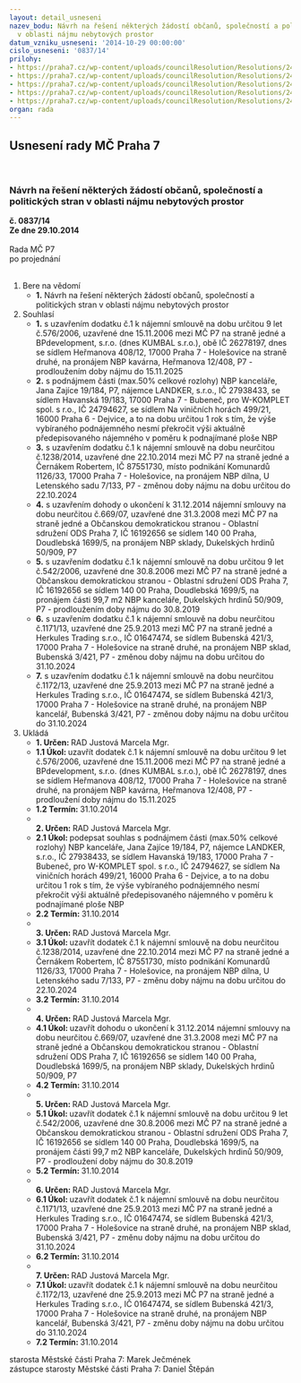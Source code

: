 ```yaml
---
layout: detail_usneseni
nazev_bodu: Návrh na řešení některých žádostí občanů, společností a politických stran
  v oblasti nájmu nebytových prostor
datum_vzniku_usneseni: '2014-10-29 00:00:00'
cislo_usneseni: '0837/14'
prilohy:
- https://praha7.cz/wp-content/uploads/councilResolution/Resolutions/24544/49-14-v%c3%bdpis_z_or-kumbal.pdf
- https://praha7.cz/wp-content/uploads/councilResolution/Resolutions/24544/49-14-v%c3%bdpis_z_or-w-komplet_+_endekr.pdf
- https://praha7.cz/wp-content/uploads/councilResolution/Resolutions/24544/49-14-v%c3%bdpis_ze_%c5%ber-%c4%8dern%c3%a1k.pdf
- https://praha7.cz/wp-content/uploads/councilResolution/Resolutions/24544/49-14-v%c3%bdpis_z_pol.str.-ods.pdf
- https://praha7.cz/wp-content/uploads/councilResolution/Resolutions/24544/49-14-v%c3%bdpis_z_or-herkules.pdf
organ: rada
---
```

<div id="ucUsn_pList" class="usn">
	<span><h2>Usnesení rady MČ Praha 7 </h2>
<br></span><div class="standBody">
<span><h3>Návrh na řešení některých žádostí občanů, společností a politických stran v oblasti nájmu nebytových prostor</h3></span><div class="center">
		<strong>č. 0837/14</strong><br>
	</div>
<div class="center">
		<strong>Ze dne 29.10.2014</strong><br><br>
	</div>Rada MČ P7<br> po projednání<br><br><ol>
<li>Bere na vědomí<ul><li>
<strong>1.</strong> Návrh na řešení některých žádostí občanů, společností a politických stran v oblasti nájmu nebytových prostor</li></ul>
</li>
<li>Souhlasí<ul>
<li>
<strong>1.</strong> s uzavřením dodatku č.1 k nájemní smlouvě na dobu určitou 9 let č.576/2006, uzavřené dne 15.11.2006 mezi MČ P7 na straně jedné a BPdevelopment, s.r.o. (dnes KUMBAL s.r.o.), obě IČ 26278197, dnes se sídlem Heřmanova 408/12, 17000 Praha 7 - Holešovice na straně druhé, na pronájem NBP kavárna, Heřmanova 12/408, P7 - prodloužením doby nájmu do 15.11.2025</li>
<li>
<strong>2.</strong> s podnájmem části (max.50% celkové rozlohy) NBP kanceláře, Jana Zajíce 19/184, P7, nájemce LANDKER, s.r.o., IČ 27938433, se sídlem Havanská 19/183, 17000 Praha 7 - Bubeneč, pro W-KOMPLET spol. s r.o., IČ 24794627, se sídlem Na viničních horách 499/21, 16000 Praha 6 - Dejvice, a to na dobu určitou 1 rok s tím, že výše vybíraného podnájemného nesmí překročit výši aktuálně předepisovaného nájemného v poměru k podnajímané ploše NBP</li>
<li>
<strong>3.</strong> s uzavřením dodatku č.1 k nájemní smlouvě na dobu neurčitou č.1238/2014, uzavřené dne 22.10.2014 mezi MČ P7 na straně jedné a Černákem Robertem, IČ 87551730, místo podnikání Komunardů 1126/33, 17000 Praha 7 - Holešovice, na pronájem NBP dílna, U Letenského sadu 7/133, P7 - změnou doby nájmu na dobu určitou do 22.10.2024</li>
<li>
<strong>4.</strong> s uzavřením dohody o ukončení k 31.12.2014 nájemní smlouvy na dobu neurčitou č.669/07, uzavřené dne 31.3.2008 mezi MČ P7 na straně jedné a Občanskou demokratickou stranou - Oblastní sdružení ODS Praha 7, IČ 16192656 se sídlem 140 00 Praha, Doudlebská 1699/5, na pronájem NBP sklady, Dukelských hrdinů 50/909, P7</li>
<li>
<strong>5.</strong> s uzavřením dodatku č.1 k nájemní smlouvě na dobu určitou 9 let č.542/2006, uzavřené dne 30.8.2006 mezi MČ P7 na straně jedné a Občanskou demokratickou stranou - Oblastní sdružení ODS Praha 7, IČ 16192656 se sídlem 140 00 Praha, Doudlebská 1699/5, na pronájem části 99,7 m2 NBP kanceláře, Dukelských hrdinů 50/909, P7 - prodloužením doby nájmu do 30.8.2019</li>
<li>
<strong>6.</strong> s uzavřením dodatku č.1 k nájemní smlouvě na dobu neurčitou č.1171/13, uzavřené dne 25.9.2013 mezi MČ P7 na straně jedné a Herkules Trading s.r.o., IČ 01647474, se sídlem Bubenská 421/3, 17000 Praha 7 - Holešovice na straně druhé, na pronájem NBP sklad, Bubenská 3/421, P7 - změnou doby nájmu na dobu určitou do 31.10.2024</li>
<li>
<strong>7.</strong> s uzavřením dodatku č.1 k nájemní smlouvě na dobu neurčitou č.1172/13, uzavřené dne 25.9.2013 mezi MČ P7 na straně jedné a Herkules Trading s.r.o., IČ 01647474, se sídlem Bubenská 421/3, 17000 Praha 7 - Holešovice na straně druhé, na pronájem NBP kancelář, Bubenská 3/421, P7 - změnou doby nájmu na dobu určitou do 31.10.2024</li>
</ul>
</li>
<li>Ukládá<ul>
<li>
<strong>1. Určen: </strong>RAD Justová Marcela Mgr.</li>
<li>
<strong>1.1 Úkol: </strong>uzavřít dodatek č.1 k nájemní smlouvě na dobu určitou 9 let č.576/2006, uzavřené dne 15.11.2006 mezi MČ P7 na straně jedné a BPdevelopment, s.r.o. (dnes KUMBAL s.r.o.), obě IČ 26278197, dnes se sídlem Heřmanova 408/12, 17000 Praha 7 - Holešovice na straně druhé, na pronájem NBP kavárna, Heřmanova 12/408, P7 - prodloužení doby nájmu do 15.11.2025</li>
<li>
<strong>1.2 Termín: </strong>31.10.2014</li>
<li>
<strong><br>2. Určen: </strong>RAD Justová Marcela Mgr.</li>
<li>
<strong>2.1 Úkol: </strong>podepsat souhlas s podnájmem části (max.50% celkové rozlohy) NBP kanceláře, Jana Zajíce 19/184, P7, nájemce LANDKER, s.r.o., IČ 27938433, se sídlem Havanská 19/183, 17000 Praha 7 - Bubeneč, pro W-KOMPLET spol. s r.o., IČ 24794627, se sídlem Na viničních horách 499/21, 16000 Praha 6 - Dejvice, a to na dobu určitou 1 rok s tím, že výše vybíraného podnájemného nesmí překročit výši aktuálně předepisovaného nájemného v poměru k podnajímané ploše NBP</li>
<li>
<strong>2.2 Termín: </strong>31.10.2014</li>
<li>
<strong><br>3. Určen: </strong>RAD Justová Marcela Mgr.</li>
<li>
<strong>3.1 Úkol: </strong>uzavřít dodatek č.1 k nájemní smlouvě na dobu neurčitou č.1238/2014, uzavřené dne 22.10.2014 mezi MČ P7 na straně jedné a Černákem Robertem, IČ 87551730, místo podnikání Komunardů 1126/33, 17000 Praha 7 - Holešovice, na pronájem NBP dílna, U Letenského sadu 7/133, P7 - změnu doby nájmu na dobu určitou do 22.10.2024</li>
<li>
<strong>3.2 Termín: </strong>31.10.2014</li>
<li>
<strong><br>4. Určen: </strong>RAD Justová Marcela Mgr.</li>
<li>
<strong>4.1 Úkol: </strong>uzavřít dohodu o ukončení k 31.12.2014 nájemní smlouvy na dobu neurčitou č.669/07, uzavřené dne 31.3.2008 mezi MČ P7 na straně jedné a Občanskou demokratickou stranou - Oblastní sdružení ODS Praha 7, IČ 16192656 se sídlem 140 00 Praha, Doudlebská 1699/5, na pronájem NBP sklady, Dukelských hrdinů 50/909, P7</li>
<li>
<strong>4.2 Termín: </strong>31.10.2014</li>
<li>
<strong><br>5. Určen: </strong>RAD Justová Marcela Mgr.</li>
<li>
<strong>5.1 Úkol: </strong>uzavřít dodatek č.1 k nájemní smlouvě na dobu určitou 9 let č.542/2006, uzavřené dne 30.8.2006 mezi MČ P7 na straně jedné a Občanskou demokratickou stranou - Oblastní sdružení ODS Praha 7, IČ 16192656 se sídlem 140 00 Praha, Doudlebská 1699/5, na pronájem části 99,7 m2 NBP kanceláře, Dukelských hrdinů 50/909, P7 - prodloužení doby nájmu do 30.8.2019</li>
<li>
<strong>5.2 Termín: </strong>31.10.2014</li>
<li>
<strong><br>6. Určen: </strong>RAD Justová Marcela Mgr.</li>
<li>
<strong>6.1 Úkol: </strong>uzavřít dodatek č.1 k nájemní smlouvě na dobu neurčitou č.1171/13, uzavřené dne 25.9.2013 mezi MČ P7 na straně jedné a Herkules Trading s.r.o., IČ 01647474, se sídlem Bubenská 421/3, 17000 Praha 7 - Holešovice na straně druhé, na pronájem NBP sklad, Bubenská 3/421, P7 - změnu doby nájmu na dobu určitou do 31.10.2024</li>
<li>
<strong>6.2 Termín: </strong>31.10.2014</li>
<li>
<strong><br>7. Určen: </strong>RAD Justová Marcela Mgr.</li>
<li>
<strong>7.1 Úkol: </strong>uzavřít dodatek č.1 k nájemní smlouvě na dobu neurčitou č.1172/13, uzavřené dne 25.9.2013 mezi MČ P7 na straně jedné a Herkules Trading s.r.o., IČ 01647474, se sídlem Bubenská 421/3, 17000 Praha 7 - Holešovice na straně druhé, na pronájem NBP kancelář, Bubenská 3/421, P7 - změnu doby nájmu na dobu určitou do 31.10.2024</li>
<li>
<strong>7.2 Termín: </strong>31.10.2014</li>
</ul>
</li>
</ol>starosta Městské části Praha 7: Marek Ječmének<br>zástupce starosty Městské části Praha 7: Daniel Štěpán 
</div>
</div>